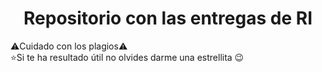 <h1 align="center">Repositorio con las entregas de RI</h1>

⚠️Cuidado con los plagios⚠️<br>
⭐Si te ha resultado útil no olvides darme una estrellita 😉
